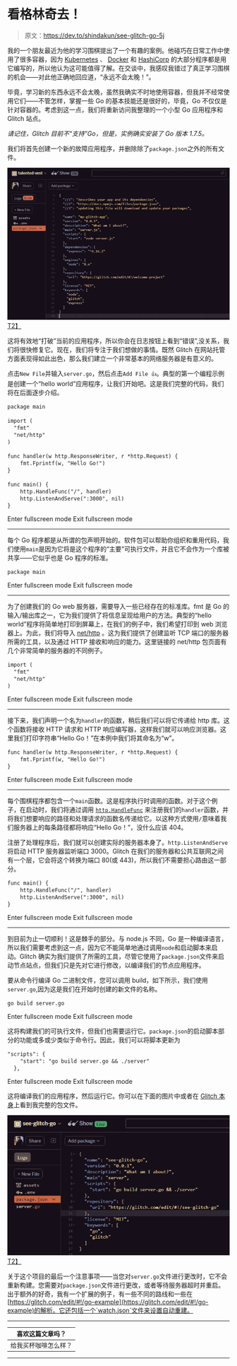 # 看格林奇去！

> 原文：<https://dev.to/shindakun/see-glitch-go-5j>

我的一个朋友最近为他的学习围棋提出了一个有趣的案例。他碰巧在日常工作中使用了很多容器，因为 [Kubernetes](https://github.com/kubernetes/kubernetes) 、 [Docker](https://github.com/docker/cli) 和 [HashiCorp](https://github.com/hashicorp) 的大部分程序都是用它编写的，所以他认为这可能值得了解。在交谈中，我感叹我错过了真正学习围棋的机会——对此他正确地回应道，“永远不会太晚！”。

毕竟，学习新的东西永远不会太晚，虽然我确实不时地使用容器，但我并不经常使用它们——不管怎样，掌握一些 Go 的基本技能还是很好的，毕竟，Go 不仅仅是针对容器的。考虑到这一点，我们将重新访问我整理的一个小型 Go 应用程序和 Glitch 站点。

*请记住，Glitch 目前不“支持”Go，但是，实例确实安装了 Go 版本 1.7.5。*

我们将首先创建一个新的故障应用程序，并删除除了`package.json`之外的所有文件。

[![See Glitch Go!](img/0bc21a847dca6da8471c88b6c1e578c4.png)T2】](https://res.cloudinary.com/practicaldev/image/fetch/s--Hx862_Vo--/c_limit%2Cf_auto%2Cfl_progressive%2Cq_auto%2Cw_880/https://shindakun.glitch.me/conteimg/2017/11/go01.png)

这将有效地“打破”当前的应用程序，所以你会在日志按钮上看到“错误”,没关系，我们将很快修复它。现在，我们将专注于我们想做的事情。既然 Glitch 在网站托管方面表现得如此出色，那么我们建立一个非常基本的网络服务器是有意义的。

点击`New File`并输入`server.go`，然后点击`Add File 👍`。典型的第一个编程示例是创建一个“hello world”应用程序，让我们开始吧。这是我们完整的代码，我们将在后面逐步介绍。

```
package main

import (  
  "fmt"
  "net/http"
)

func handler(w http.ResponseWriter, r *http.Request) {  
    fmt.Fprintf(w, "Hello Go!")
}

func main() {  
    http.HandleFunc("/", handler)
    http.ListenAndServe(":3000", nil)
} 
```

Enter fullscreen mode Exit fullscreen mode

* * *

每个 Go 程序都是从所谓的包声明开始的。软件包可以帮助你组织和重用代码，我们使用`main`是因为它将是这个程序的“主要”可执行文件，并且它不会作为一个库被共享——它似乎也是 Go 程序的标准。

```
package main 
```

Enter fullscreen mode Exit fullscreen mode

* * *

为了创建我们的 Go web 服务器，需要导入一些已经存在的标准库。fmt 是 Go 的输入/输出库之一，它为我们提供了将信息呈现给用户的方法。典型的“hello world”程序将简单地打印到屏幕上，在我们的例子中，我们希望打印到 web 浏览器上。为此，我们将导入 [net/http](https://golang.org/pkg/net/http/) 。这为我们提供了创建监听 TCP 端口的服务器所需的工具，以及通过 HTTP 接收和响应的能力。这里链接的 net/http 包页面有几个非常简单的服务器的不同例子。

```
import (  
  "fmt"
  "net/http"
) 
```

Enter fullscreen mode Exit fullscreen mode

* * *

接下来，我们声明一个名为`handler`的函数，稍后我们可以将它传递给 http 库。这个函数将接收 HTTP 请求和 HTTP 响应编写器，这样我们就可以响应浏览器。这里我们打印字符串“Hello Go！”在本例中我们将其命名为“w”。

```
func handler(w http.ResponseWriter, r *http.Request) {  
    fmt.Fprintf(w, "Hello Go!")
} 
```

Enter fullscreen mode Exit fullscreen mode

* * *

每个围棋程序都包含一个`main`函数。这是程序执行时调用的函数。对于这个例子，在启动时，我们将通过调用 [`http.HandleFunc`](https://golang.org/pkg/net/http/#HandleFunc) 来注册我们的`handler`函数，并将我们想要响应的路径和处理请求的函数名传递给它。以这种方式使用`/`意味着我们服务器上的每条路径都将响应“Hello Go！”，没什么应该 404。

注册了处理程序后，我们就可以创建实际的服务器本身了。`http.ListenAndServe`将启动 HTTP 服务器监听端口 3000。Glitch 在我们的服务器和公共互联网之间有一个层，它会将这个转换为端口 80(或 443)，所以我们不需要担心路由这一部分。

```
func main() {  
    http.HandleFunc("/", handler)
    http.ListenAndServe(":3000", nil)
} 
```

Enter fullscreen mode Exit fullscreen mode

* * *

到目前为止一切顺利！这是棘手的部分。与 node.js 不同，Go 是一种编译语言，所以我们需要考虑到这一点，因为它不能简单地通过调用`node`和启动脚本来启动。Glitch 确实为我们提供了所需的工具，尽管它使用了`package.json`文件来启动节点站点，但我们只是先对它进行修改，以编译我们的节点应用程序。

要从命令行编译 Go 二进制文件，您可以调用 build，如下所示，我们使用`server.go`,因为这是我们在开始时创建的新文件的名称。

```
go build server.go 
```

Enter fullscreen mode Exit fullscreen mode

这将构建我们的可执行文件，但我们也需要运行它。`package.json`的启动脚本部分的功能或多或少类似于命令行。因此，我们可以将脚本更新为

```
"scripts": {
    "start": "go build server.go && ./server"
  }, 
```

Enter fullscreen mode Exit fullscreen mode

这将编译我们的应用程序，然后运行它。你可以在下面的图片中或者在 [Glitch 本身](https://glitch.com/edit/#!/see-glitch-go?path=package.json:)上看到我完整的包文件。

[![See Glitch Go!](img/8f1f8f08b8f09c9f86372e10f38afd8d.png)T2】](https://res.cloudinary.com/practicaldev/image/fetch/s--evRHyMB5--/c_limit%2Cf_auto%2Cfl_progressive%2Cq_auto%2Cw_880/https://shindakun.glitch.me/conteimg/2017/11/go02.png)

关于这个项目的最后一个注意事项——当您对`server.go`文件进行更改时，它不会重新构建。您需要对`package.json`文件进行更改，或者等待服务器超时并重启。出于额外的好奇，我有一个扩展的例子，有一些不同的路线和一些在[https://glitch.com/edit/#!/go-example](https://glitch.com/edit/#!/go-example)的解析。它还包括一个`watch.json`文件来设置自动重建。

* * *

| 喜欢这篇文章吗？ |
| --- |
| 给我买杯咖啡怎么样？ |

* * *